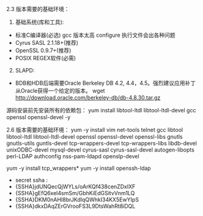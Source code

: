 2.3 版本需要的基础环境：

1. 基础系统(库和工具):
- 标准C编译器(必选)       gcc 版本太高 configure 执行文件会出各种问题
- Cyrus SASL 2.1.18+(推荐)
- OpenSSL 0.9.7+(推荐)
- POSIX REGEX软件(必需)


2. SLAPD:
- BDB和HDB后端需要Oracle Berkeley DB 4.2, 4.4，4.5。强烈建议应用补丁 从Oracle获得一个给定的版本。
wget http://download.oracle.com/berkeley-db/db-4.8.30.tar.gz


源码安装前先安装所有的依赖包：
yum install libtool-ltdl libtool-ltdl-devel gcc openssl openssl-devel -y

2.6 版本需要的基础环境：
yum -y install vim net-tools telnet gcc libtool libtool-ltdl libtool-ltdl-devel openssl openssl-devel openssl-libs gnutls gnutls-utils guntls-devel tcp-wrappers-devel tcp-wrappers-libs libdb-devel unixODBC-devel mysql-devel cyrus-sasl cyrus-sasl-devel autogen-libopts perl-LDAP authconfig nss-pam-ldapd openslp-devel

yum -y install tcp_wrappers*
yum -y install openssh-ldap

- secret ssha :
- {SSHA}jdUNQecQjWYLs/oArKQf438cenZDxIXF
- {SSHA}gEfQ6xel4smSm/GbhKiEdGSitvVnm1LQ
- {SSHA}DKM0nAHI8brJKdIqQWhkI34KX5EwYIpS
- {SSHA}dkxDAqZErGVrooFS3L9DtsWahRt8iDQL



